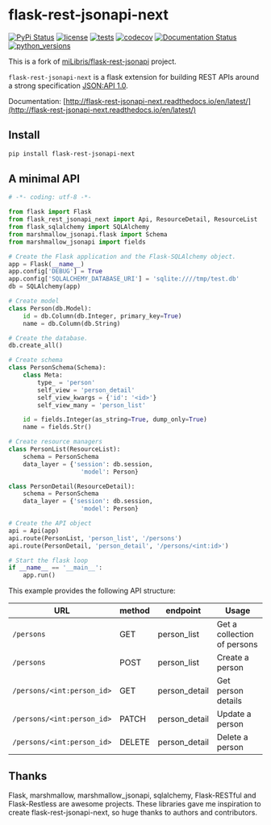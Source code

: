 # flask-rest-jsonapi-next

[![PyPi Status](https://badge.fury.io/py/flask-rest-jsonapi-next.svg)](https://badge.fury.io/py/flask-rest-jsonapi-next)
[![license](https://img.shields.io/pypi/l/flask-rest-jsonapi-next.svg)](https://opensource.org/licenses/MIT)
[![tests](https://github.com/tadams42/flask-rest-jsonapi-next/actions/workflows/tests.yaml/badge.svg?branch=development)](https://github.com/tadams42/flask-rest-jsonapi-next/actions/workflows/tests.yaml)
[![codecov](https://codecov.io/gh/tadams42/flask-rest-jsonapi-next/branch/development/graph/badge.svg?token=9WIWK7B3XX)](https://codecov.io/gh/tadams42/flask-rest-jsonapi-next)
[![Documentation Status](https://readthedocs.org/projects/flask-rest-jsonapi-next/badge/?version=latest)](http://flask-rest-jsonapi-next.readthedocs.io/en/latest/?badge=latest)
[![python_versions](https://img.shields.io/pypi/pyversions/flask-rest-jsonapi-next.svg)](https://pypi.org/project/flask-rest-jsonapi-next/)

This is a fork of [miLibris/flask-rest-jsonapi](https://github.com/miLibris/flask-rest-jsonapi) project.

`flask-rest-jsonapi-next` is a flask extension for building REST APIs around a strong specification
[JSON:API 1.0](http://jsonapi.org/).

Documentation: [http://flask-rest-jsonapi-next.readthedocs.io/en/latest/](http://flask-rest-jsonapi-next.readthedocs.io/en/latest/)

## Install

```sh
pip install flask-rest-jsonapi-next
```

## A minimal API

```py
# -*- coding: utf-8 -*-

from flask import Flask
from flask_rest_jsonapi_next import Api, ResourceDetail, ResourceList
from flask_sqlalchemy import SQLAlchemy
from marshmallow_jsonapi.flask import Schema
from marshmallow_jsonapi import fields

# Create the Flask application and the Flask-SQLAlchemy object.
app = Flask(__name__)
app.config['DEBUG'] = True
app.config['SQLALCHEMY_DATABASE_URI'] = 'sqlite:////tmp/test.db'
db = SQLAlchemy(app)

# Create model
class Person(db.Model):
    id = db.Column(db.Integer, primary_key=True)
    name = db.Column(db.String)

# Create the database.
db.create_all()

# Create schema
class PersonSchema(Schema):
    class Meta:
        type_ = 'person'
        self_view = 'person_detail'
        self_view_kwargs = {'id': '<id>'}
        self_view_many = 'person_list'

    id = fields.Integer(as_string=True, dump_only=True)
    name = fields.Str()

# Create resource managers
class PersonList(ResourceList):
    schema = PersonSchema
    data_layer = {'session': db.session,
                    'model': Person}

class PersonDetail(ResourceDetail):
    schema = PersonSchema
    data_layer = {'session': db.session,
                    'model': Person}

# Create the API object
api = Api(app)
api.route(PersonList, 'person_list', '/persons')
api.route(PersonDetail, 'person_detail', '/persons/<int:id>')

# Start the flask loop
if __name__ == '__main__':
    app.run()
```

This example provides the following API structure:

| URL                        | method | endpoint      | Usage                       |
| -------------------------- | ------ | ------------- | --------------------------- |
| `/persons`                 | GET    | person_list   | Get a collection of persons |
| `/persons`                 | POST   | person_list   | Create a person             |
| `/persons/<int:person_id>` | GET    | person_detail | Get person details          |
| `/persons/<int:person_id>` | PATCH  | person_detail | Update a person             |
| `/persons/<int:person_id>` | DELETE | person_detail | Delete a person             |

## Thanks

Flask, marshmallow, marshmallow_jsonapi, sqlalchemy, Flask-RESTful and Flask-Restless
are awesome projects. These libraries gave me inspiration to create
flask-rest-jsonapi-next, so huge thanks to authors and contributors.
